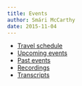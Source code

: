 ```yaml
---
title: Events
author: Smári McCarthy
date: 2015-11-04
---
```


 * <a href="/events/travel.html">Travel schedule</a>
 * <a href="/events/upcoming.html">Upcoming events</a>
 * <a href="/events/past.html">Past events</a>
 * <a href="/events/recordings.html">Recordings</a>
 * <a href="/events/transcripts.html">Transcripts</a>
